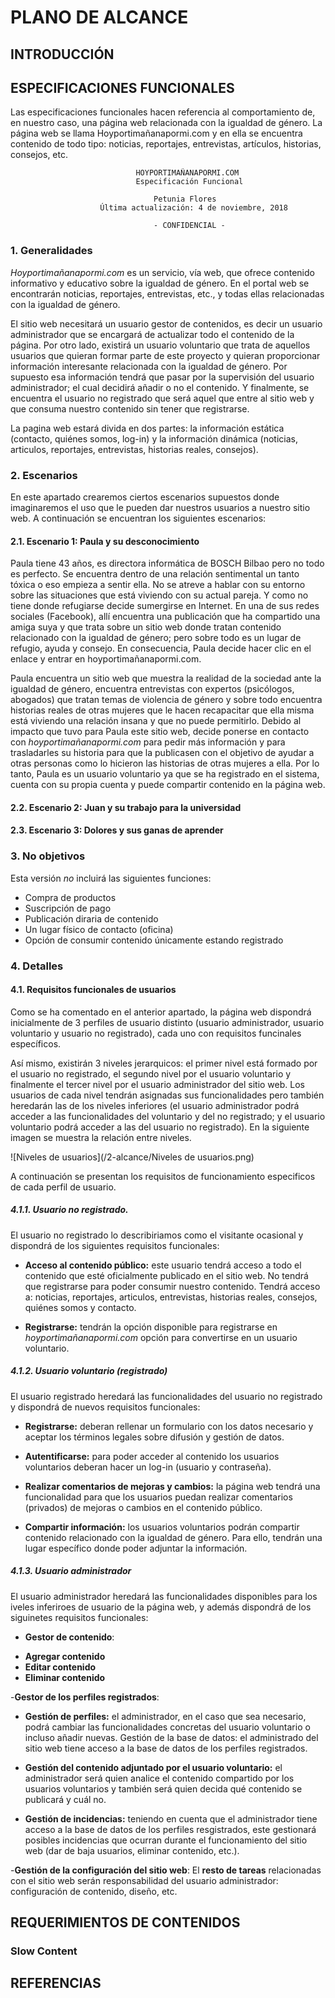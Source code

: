 # PLANO DE ALCANCE

## INTRODUCCIÓN



## ESPECIFICACIONES FUNCIONALES
Las especificaciones funcionales hacen referencia al comportamiento de, en nuestro caso, una página web relacionada con la igualdad de género. La página web se llama Hoyportimañanapormi.com y en ella se encuentra contenido de todo tipo: noticias, reportajes, entrevistas, artículos, historias, consejos, etc.

								HOYPORTIMAÑANAPORMI.COM
								Especificación Funcional

									Petunia Flores
						Última actualización: 4 de noviembre, 2018
									
									- CONFIDENCIAL -
### 1. Generalidades
*Hoyportimañanapormi.com* es un servicio, vía web, que ofrece contenido informativo y educativo sobre la igualdad de género. En el portal web se encontrarán noticias, reportajes, entrevistas, etc., y todas ellas relacionadas con la igualdad de género. 

El sitio web necesitará un usuario gestor de contenidos, es decir un usuario administrador que se encargará de actualizar todo el contenido de la página. Por otro lado, existirá un usuario voluntario que trata de aquellos usuarios que quieran formar parte de este proyecto y quieran proporcionar información interesante relacionada con la igualdad de género. Por supuesto esa información tendrá que pasar por la supervisión del usuario administrador; el cual decidirá añadir o no el contenido. Y finalmente, se encuentra el usuario no registrado que será aquel que entre al sitio web y que consuma nuestro contenido sin tener que registrarse. 

La pagina web estará divida en dos partes: la información estática (contacto, quiénes somos, log-in)  y la información dinámica (noticias, articulos, reportajes, entrevistas, historias reales, consejos).

### 2. Escenarios
En este apartado crearemos ciertos escenarios supuestos donde imaginaremos el uso que le pueden dar nuestros usuarios a nuestro sitio web. A continuación se encuentran los siguientes escenarios:

#### 2.1. Escenario 1: Paula y su desconocimiento
Paula tiene 43 años, es directora informática de BOSCH Bilbao pero no todo es perfecto. Se encuentra dentro de una relación sentimental un tanto tóxica o eso empieza a sentir ella. No se atreve a hablar con su entorno sobre las situaciones que está viviendo con su actual pareja. Y como no tiene donde refugiarse decide sumergirse en Internet. En una de sus redes sociales (Facebook), allí encuentra una publicación que ha compartido una amiga suya y que trata sobre un sitio web donde tratan contenido relacionado con la igualdad de género; pero sobre todo es un lugar de refugio, ayuda y consejo. En consecuencia, Paula decide hacer clic en el enlace y entrar en hoyportimañanapormi.com. 

Paula encuentra un sitio web que muestra la realidad de la sociedad ante la igualdad de género, encuentra entrevistas con expertos (psicólogos, abogados) que tratan temas de violencia de género y sobre todo encuentra historias reales de otras mujeres que le hacen recapacitar que ella misma está viviendo una relación insana y que no puede permitirlo. Debido al impacto que tuvo para Paula este sitio web, decide ponerse en contacto con *hoyportimañanapormi.com* para pedir más información y para trasladarles su historia para que la publicasen con el objetivo de ayudar a otras personas como lo hicieron las historias de otras mujeres a ella. Por lo tanto, Paula es un usuario voluntario ya que se ha registrado en el sistema, cuenta con su propia cuenta y puede compartir contenido en la página web.

#### 2.2. Escenario 2: Juan y su trabajo para la universidad

#### 2.3. Escenario 3: Dolores y sus ganas de aprender

### 3. No objetivos
Esta versión *no* incluirá las siguientes funciones:

* Compra de productos
* Suscripción de pago
* Publicación diraria de contenido
* Un lugar físico de contacto (oficina)
* Opción de consumir contenido únicamente estando registrado

### 4. Detalles
#### 4.1. Requisitos funcionales de usuarios
Como se ha comentado en el anterior apartado, la página web dispondrá inicialmente de 3 perfiles de usuario distinto (usuario administrador, usuario voluntario y usuario no registrado), cada uno con requisitos funcinales específicos.

Así mismo, existirán 3 niveles jerarquicos: el primer nivel está formado por el usuario no registrado, el segundo nivel por el usuario voluntario y finalmente el tercer nivel por el usuario administrador del sitio web. Los usuarios de cada nivel tendrán asignadas sus funcionalidades pero también heredarán las de los niveles inferiores (el usuario administrador podrá acceder a las funcionalidades del voluntario y del no registrado; y el usuario voluntario podrá acceder a las del usuario no registrado). En la siguiente imagen se muestra la relación entre niveles. 

![Niveles de usuarios](/2-alcance/Niveles de usuarios.png)

A continuación se presentan los requisitos de funcionamiento especificos de cada perfil de usuario.

##### 4.1.1. Usuario no registrado.
El usuario no registrado lo describiriamos como el visitante ocasional y dispondrá de los siguientes requisitos funcionales: 

* **Acceso al contenido público:** este usuario tendrá acceso a todo el contenido que esté oficialmente publicado en el sitio web. No tendrá que registrarse para poder consumir nuestro contenido. Tendrá acceso a: noticias, reportajes, articulos, entrevistas, historias reales, consejos, quiénes somos y contacto.

* **Registrarse:** tendrán la opción disponible para registrarse en *hoyportimañanapormi.com* opción para convertirse en un usuario voluntario. 


##### 4.1.2. Usuario voluntario (registrado)
El usuario registrado heredará las funcionalidades del usuario no registrado y dispondrá de nuevos requisitos funcionales:

* **Registrarse:** deberan rellenar un formulario con los datos necesario y aceptar los términos legales sobre difusión y gestión de datos. 

* **Autentificarse:** para poder acceder al contenido los usuarios voluntarios deberan hacer un log-in (usuario y contraseña).

* **Realizar comentarios de mejoras y cambios:** la página web tendrá una funcionalidad para que los usuarios puedan realizar comentarios (privados) de mejoras o cambios en el contenido público. 

* **Compartir información:** los usuarios voluntarios podrán compartir contenido relacionado con la igualdad de género. Para ello, tendrán una lugar específico donde poder adjuntar la información. 


##### 4.1.3. Usuario administrador
El usuario administrador heredará las funcionalidades disponibles para los iveles inferiroes de usuario de la página web, y además dispondrá de los siguinetes requisitos funcionales:

- **Gestor de contenido**:
* **Agregar contenido**
* **Editar contenido**
* **Eliminar contenido**

-**Gestor de los perfiles registrados**:
* **Gestión de perfiles:** el administrador, en el caso que sea necesario, podrá cambiar las funcionalidades concretas del usuario voluntario o incluso añadir nuevas.
Gestión de la base de datos: el administrado del sitio web tiene acceso a la base de datos de los perfiles registrados. 

* **Gestión del contenido adjuntado por el usuario voluntario:** el administrador será quien analice el contenido compartido por los usuarios voluntarios y también será quien decida qué contenido se publicará y cuál no. 

* **Gestión de incidencias:** teniendo en cuenta que el administrador tiene acceso a la base de datos de los perfiles resgistrados, este gestionará posibles incidencias que ocurran durante el funcionamiento del sitio web (dar de baja usuarios, eliminar contenido, etc.).

-**Gestión de la configuración del sitio web**:
El **resto de tareas** relacionadas con el sitio web serán responsabilidad del usuario administrador: configuración de contenido, diseño, etc. 



## REQUERIMIENTOS DE CONTENIDOS

### Slow Content 



## REFERENCIAS
